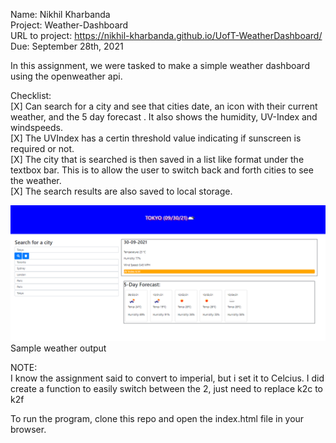 Name: Nikhil Kharbanda  
Project: Weather-Dashboard  
URL to project: https://nikhil-kharbanda.github.io/UofT-WeatherDashboard/  
Due: September 28th, 2021  

In this assignment, we were tasked to make a simple weather dashboard using the openweather api.  

Checklist:  
[X] Can search for a city and see that cities date, an icon with their current weather, and the 5 day forecast . It also shows the humidity, UV-Index and windspeeds.  
[X] The UVIndex has a certin threshold value indicating if sunscreen is required or not.  
[X] The city that is searched is then saved in a list like format under the textbox bar. This is to allow the user to switch back and forth cities to see the weather.  
[X] The search results are also saved to local storage.  

![Sample weather dashbord](assets/imgs/Capture.PNG)
Sample weather output  

NOTE:  
I know the assignment said to convert to imperial, but i set it to Celcius. I did create a function to easily switch between the 2, just need to replace k2c to k2f  
  
To run the program, clone this repo and open the index.html file in your browser.  

